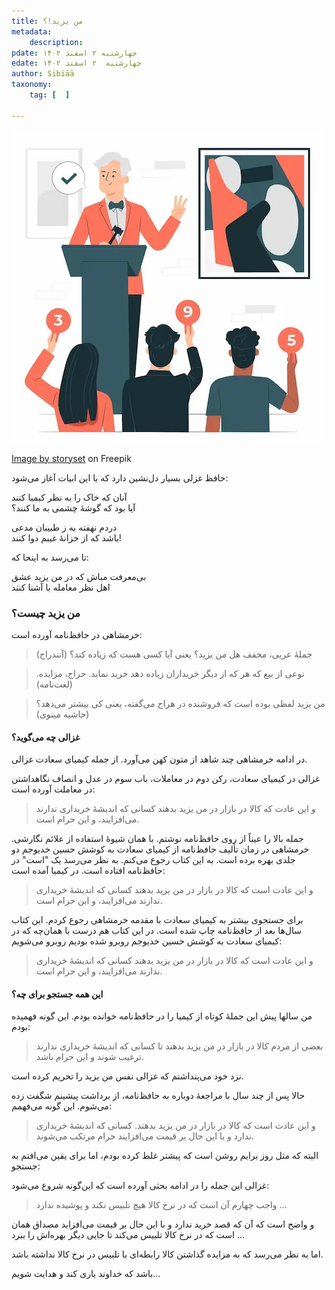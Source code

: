 ```yaml
---
title: من یزید!؟
metadata: 
    description: 
pdate: چهارشنبه ۲ اسفند ۱۴۰۲
edate: چهارشنبه  ۲ اسفند ۱۴۰۲    
author: Sibiāā
taxonomy: 
    tag: [  ]

---
```

![ مزایده در بازار ](auction-concept-illustration_114360-6961.webp?classes=center)
<div class="align-center">
<a href="https://www.freepik.com/free-vector/auction-concept-illustration_16736635.htm">Image by storyset</a> on Freepik
</div>

حافظ غزلی بسیار دل‌نشین دارد که با این ابیات آغاز می‌شود:

آنان که خاک را به نظر کیمیا کنند  
آیا بود که گوشهٔ چشمی به ما کنند؟

دردم نهفته به ز طبیبان مدعی  
باشد که از خزانهٔ غیبم دوا کنند!

تا می‌رسد به اینحا که:

بی‌معرفت مباش که در من یزید عشق  
اهل نظر معامله با آشنا کنند

### من یزید چیست؟

خرمشاهی در حافظ‌نامه آورده است:

> جملهٔ عربی، مخفف هل من یزید؟ یعنی آیا کسی هست که زیاده کند؟ (آنندراج)
 
<!---->

> نوعی از بیع که هر که از دیگر خریداران زیاده دهد خرید نماید. حراج، مزایده. (لغت‌نامه)

<!---->

> من یزید لفظی بوده است که فروشنده در هراج می‌گفته، یعنی کی بیشتر می‌دهد؟ (حاشیه مینوی)

#### غزالی چه می‌گوید؟

در ادامه خرمشاهی چند شاهد از متون کهن می‌آورد. از جمله کیمیای سعادت غزالی.

غزالی در کیمیای سعادت، رکن دوم در معاملات، باب سوم در عدل و انصاف نگاهداشتن در معاملت آورده است:

> و این عادت که کالا در بازار در من یزید بدهند کسانی که اندیشهٔ خریداری ندارند می‌افزایند، و این حرام است.

جمله بالا را عیناً از روی حافظ‌نامه نوشتم. با همان شیوهٔ استفاده از علائم نگارشی. خرمشاهی در زمان تألیف حافظ‌نامه از کیمیای سعادت به کوشش حسین خدیوجم دو جلدی بهره برده است. به این کتاب رجوع می‌کنم. به نظر می‌رسد یک "است" در حافظ‌نامه افتاده است. در کیمیا آمده است:

> و این عادت است که کالا در بازار در من یزید بدهند کسانی که اندیشهٔ خریداری ندارند می‌افزایند، و این حرام است.

برای جستجوی بیشتر به کیمیای سعادت با مقدمه خرمشاهی رجوع کردم. این کتاب سال‌ها بعد از حافظ‌نامه چاپ شده است. در این کتاب هم درست با همان‌چه که در کیمیای سعادت به کوشش حسین خدیوجم روبرو شده بودیم روبرو می‌شویم:

> و این عادت است که کالا در بازار در من یزید بدهند کسانی که اندیشهٔ خریداری ندارند می‌افزایند، و این حرام است.

#### این همه جستجو برای چه؟


من سالها پیش این جملهٔ کوتاه از کیمیا را در حافظ‌نامه خوانده بودم. این گونه فهمیده بودم:

> بعضی از مردم کالا در بازار در من یزید بدهند تا کسانی که اندیشهٔ خریداری ندارند ترغیب شوند و این حرام باشد.

نزد خود می‌پنداشتم که غزالی نفس من یزید را تحریم کرده است.

حالا پس از چند سال با مراجعهٔ دوباره به حافظ‌نامه، از برداشت پیشینم شگفت زده می‌شوم. این گونه می‌فهمم:

> و این عادت است که کالا در بازار در من یزید بدهند. کسانی که اندیشهٔ خریداری ندارد و با این حال بر قیمت می‌افزایند حرام مرتکب می‌شوند.

البته که مثل روز برایم روشن است که پیشتر غلط کرده بودم، اما برای یقین می‌افتم به جستجو:

غزالی این جمله را در ادامه بحثی آورده است که این‌گونه شروع می‌شود:

> واجب چهارم آن است که در نرخ کالا هیچ تلبیس نکند و پوشیده ندارد ...

و واضح است که آن که قصد خرید ندارد و با این حال بر قیمت می‌افزاید مصداق همان است که در نرخ کالا تلبیس می‌کند تا جایی دیگر بهره‌اش را ببرد ...

اما به نظر می‌رسد که به مزایده گذاشتن کالا رابطه‌ای با تلبیس در نرخ کالا نداشته باشد.

باشد که خداوند یاری کند و هدایت شویم...